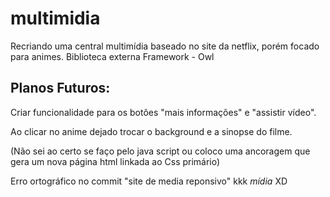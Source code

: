 # multimidia
Recriando uma central multimídia baseado no site da netflix, porém focado para animes.
Biblioteca externa
Framework - Owl

## Planos Futuros:
Criar funcionalidade para os botôes "mais informações" e "assistir vídeo".

Ao clicar no anime dejado trocar o background e a sinopse do filme.

(Não sei ao certo se faço pelo java script ou coloco uma ancoragem que gera um nova página html linkada ao Css primário)

Erro ortográfico no commit "site de media reponsivo" kkk *mídia* XD
